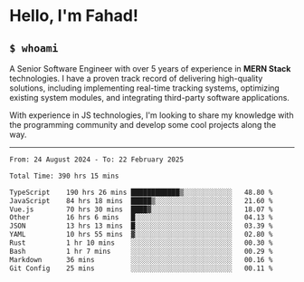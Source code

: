 <h1>Hello, I'm Fahad!</h1>

<h2><code>$ whoami</code></h2>

A Senior Software Engineer with over 5 years of experience in **MERN Stack** technologies. I have a proven track record of delivering high-quality solutions, including implementing real-time tracking systems, optimizing existing system modules, and integrating third-party software applications.

With experience in JS technologies, I'm looking to share my knowledge with the programming community and develop some cool projects along the way.

---

<!--START_SECTION:waka-->

```txt
From: 24 August 2024 - To: 22 February 2025

Total Time: 390 hrs 15 mins

TypeScript    190 hrs 26 mins ████████████▒░░░░░░░░░░░░   48.80 %
JavaScript    84 hrs 18 mins  █████▒░░░░░░░░░░░░░░░░░░░   21.60 %
Vue.js        70 hrs 30 mins  ████▓░░░░░░░░░░░░░░░░░░░░   18.07 %
Other         16 hrs 6 mins   █░░░░░░░░░░░░░░░░░░░░░░░░   04.13 %
JSON          13 hrs 13 mins  █░░░░░░░░░░░░░░░░░░░░░░░░   03.39 %
YAML          10 hrs 55 mins  ▓░░░░░░░░░░░░░░░░░░░░░░░░   02.80 %
Rust          1 hr 10 mins    ░░░░░░░░░░░░░░░░░░░░░░░░░   00.30 %
Bash          1 hr 7 mins     ░░░░░░░░░░░░░░░░░░░░░░░░░   00.29 %
Markdown      36 mins         ░░░░░░░░░░░░░░░░░░░░░░░░░   00.16 %
Git Config    25 mins         ░░░░░░░░░░░░░░░░░░░░░░░░░   00.11 %
```

<!--END_SECTION:waka-->

<!--
**heyFahad/heyFahad** is a ✨ _special_ ✨ repository because its `README.md` (this file) appears on your GitHub profile.

Here are some ideas to get you started:

- 🔭 I’m currently working on ...
- 🌱 I’m currently learning ...
- 👯 I’m looking to collaborate on ...
- 🤔 I’m looking for help with ...
- 💬 Ask me about ...
- 📫 How to reach me: ...
- 😄 Pronouns: ...
- ⚡ Fun fact: ...
-->
